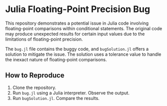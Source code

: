 # Julia Floating-Point Precision Bug

This repository demonstrates a potential issue in Julia code involving floating-point comparisons within conditional statements. The original code may produce unexpected results for certain input values due to the limitations of floating-point precision.

The `bug.jl` file contains the buggy code, and `bugSolution.jl` offers a solution to mitigate the issue. The solution uses a tolerance value to handle the inexact nature of floating-point comparisons. 

## How to Reproduce

1. Clone the repository.
2. Run `bug.jl` using a Julia interpreter. Observe the output.
3. Run `bugSolution.jl`.  Compare the results.
